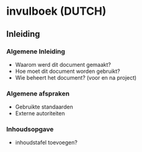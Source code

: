# invulboek (DUTCH)

## Inleiding

### Algemene Inleiding

* Waarom werd dit document gemaakt?
* Hoe moet dit document worden gebruikt?
* Wie beheert het document? \(voor en na project\)

### Algemene afspraken

* Gebruikte standaarden
* Externe autoriteiten

### Inhoudsopgave

* inhoudstafel toevoegen?



